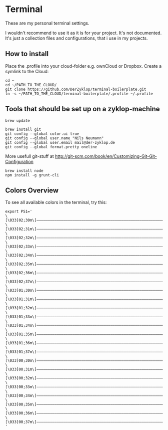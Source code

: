 # Terminal

These are my personal terminal settings.

I wouldn't recommend to use it as it is for your project. It's not documented.
It's just a collection files and configurations, that i use in my projects.


## How to install

Place the .profile into your cloud-folder e.g. ownCloud or Dropbox.
Create a symlink to the Cloud:

```
cd ~
cd ~/PATH_TO_THE_CLOUD/
git clone https://github.com/DerZyklop/terminal-boilerplate.git
ln -s ~/PATH_TO_THE_CLOUD/terminal-boilerplate/.profile ~/.profile
```

## Tools that should be set up on a zyklop-machine

```
brew update

brew install git
git config --global color.ui true
git config --global user.name "Nils Neumann"
git config --global user.email mail@der-zyklop.de
git config --global format.pretty oneline
```

More usefull git-stuff at <http://git-scm.com/book/en/Customizing-Git-Git-Configuration>

```
brew install node
npm install -g grunt-cli
```

## Colors Overview

To see all available colors in the terminal, try this:

```
export PS1='
\[\033[02;30m\]–––––––––––––––––––––––––––––––––––––––––––––––––––––––––––––––––––––––––––––––-
\[\033[02;31m\]–––––––––––––––––––––––––––––––––––––––––––––––––––––––––––––––––––––––––––––––-
\[\033[02;32m\]–––––––––––––––––––––––––––––––––––––––––––––––––––––––––––––––––––––––––––––––-
\[\033[02;33m\]–––––––––––––––––––––––––––––––––––––––––––––––––––––––––––––––––––––––––––––––-
\[\033[02;34m\]–––––––––––––––––––––––––––––––––––––––––––––––––––––––––––––––––––––––––––––––-
\[\033[02;35m\]–––––––––––––––––––––––––––––––––––––––––––––––––––––––––––––––––––––––––––––––-
\[\033[02;36m\]–––––––––––––––––––––––––––––––––––––––––––––––––––––––––––––––––––––––––––––––-
\[\033[02;37m\]–––––––––––––––––––––––––––––––––––––––––––––––––––––––––––––––––––––––––––––––-
\[\033[01;30m\]–––––––––––––––––––––––––––––––––––––––––––––––––––––––––––––––––––––––––––––––-
\[\033[01;31m\]–––––––––––––––––––––––––––––––––––––––––––––––––––––––––––––––––––––––––––––––-
\[\033[01;32m\]–––––––––––––––––––––––––––––––––––––––––––––––––––––––––––––––––––––––––––––––-
\[\033[01;33m\]–––––––––––––––––––––––––––––––––––––––––––––––––––––––––––––––––––––––––––––––-
\[\033[01;34m\]–––––––––––––––––––––––––––––––––––––––––––––––––––––––––––––––––––––––––––––––-
\[\033[01;35m\]–––––––––––––––––––––––––––––––––––––––––––––––––––––––––––––––––––––––––––––––-
\[\033[01;36m\]–––––––––––––––––––––––––––––––––––––––––––––––––––––––––––––––––––––––––––––––-
\[\033[01;37m\]–––––––––––––––––––––––––––––––––––––––––––––––––––––––––––––––––––––––––––––––-
\[\033[00;30m\]–––––––––––––––––––––––––––––––––––––––––––––––––––––––––––––––––––––––––––––––-
\[\033[00;31m\]–––––––––––––––––––––––––––––––––––––––––––––––––––––––––––––––––––––––––––––––-
\[\033[00;32m\]–––––––––––––––––––––––––––––––––––––––––––––––––––––––––––––––––––––––––––––––-
\[\033[00;33m\]–––––––––––––––––––––––––––––––––––––––––––––––––––––––––––––––––––––––––––––––-
\[\033[00;34m\]–––––––––––––––––––––––––––––––––––––––––––––––––––––––––––––––––––––––––––––––-
\[\033[00;35m\]–––––––––––––––––––––––––––––––––––––––––––––––––––––––––––––––––––––––––––––––-
\[\033[00;36m\]–––––––––––––––––––––––––––––––––––––––––––––––––––––––––––––––––––––––––––––––-
\[\033[00;37m\]–––––––––––––––––––––––––––––––––––––––––––––––––––––––––––––––––––––––––––––––-'
```
